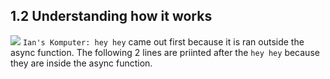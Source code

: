 ## 1.2 Understanding how it works
![](https://media.discordapp.net/attachments/1054028087551078452/1237658955300339762/image.png?ex=663c7339&is=663b21b9&hm=7a804bf9bf7f2b512ebb07c963438c5e1bfbc086f2d06359d2bb16ccfd301491&=&format=webp&quality=lossless&width=1056&height=297)
`Ian's Komputer: hey hey` came out first because it is ran outside the async function. The following 2 lines are priinted after the `hey hey` because they are inside the async function.

